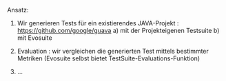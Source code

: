 Ansatz:

1) Wir generieren Tests für ein existierendes JAVA-Projekt : https://github.com/google/guava
a) mit der Projekteigenen Testsuite
b) mit Evosuite

2) Evaluation : wir vergleichen die generierten Test mittels bestimmter Metriken (Evosuite selbst bietet TestSuite-Evaluations-Funktion)

3) ...


